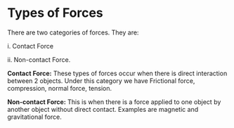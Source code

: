 # Types of Forces
There are two categories of forces. They are:

i. Contact Force

ii. Non-contact Force.

**Contact Force:** These types of forces occur when there is direct interaction between 2 objects. Under this category we have Frictional force, compression, normal force, tension.

**Non-contact Force:** This is when there is a force applied to one object by another object without direct contact. Examples are magnetic and gravitational force.
